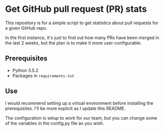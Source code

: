 # Get GitHub pull request (PR) stats

This repository is for a simple script to get statistics about pull requests for a given GitHub repo. 

In the first instance, it's just to find out how many PRs have been merged in the last 2 weeks, but the plan is to make it more user-configurable. 

## Prerequisites

- Python 3.5.2
- Packages in `requirements.txt`

## Use

I would recommend setting up a virtual environment before installing the prerequisites. I'll be more explicit as I update this README.

The configuration is setup to work for our team, but you can change some of the variables in the config.py file as you wish.

